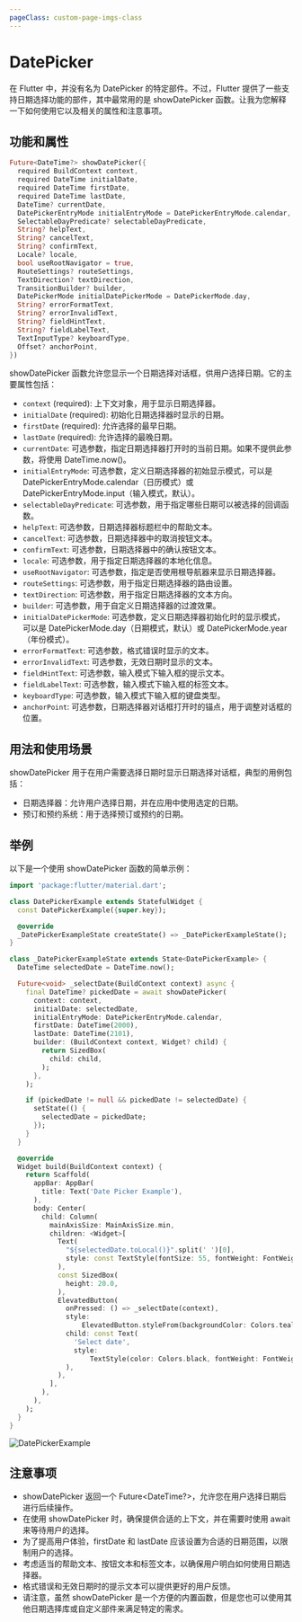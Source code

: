 ```yaml
---
pageClass: custom-page-imgs-class
---
```


# DatePicker

在 Flutter 中，并没有名为 DatePicker 的特定部件。不过，Flutter 提供了一些支持日期选择功能的部件，其中最常用的是 showDatePicker 函数。让我为您解释一下如何使用它以及相关的属性和注意事项。

## 功能和属性

```dart
Future<DateTime?> showDatePicker({
  required BuildContext context,
  required DateTime initialDate,
  required DateTime firstDate,
  required DateTime lastDate,
  DateTime? currentDate,
  DatePickerEntryMode initialEntryMode = DatePickerEntryMode.calendar,
  SelectableDayPredicate? selectableDayPredicate,
  String? helpText,
  String? cancelText,
  String? confirmText,
  Locale? locale,
  bool useRootNavigator = true,
  RouteSettings? routeSettings,
  TextDirection? textDirection,
  TransitionBuilder? builder,
  DatePickerMode initialDatePickerMode = DatePickerMode.day,
  String? errorFormatText,
  String? errorInvalidText,
  String? fieldHintText,
  String? fieldLabelText,
  TextInputType? keyboardType,
  Offset? anchorPoint,
})
```

showDatePicker 函数允许您显示一个日期选择对话框，供用户选择日期。它的主要属性包括：

- `context` (required): 上下文对象，用于显示日期选择器。
- `initialDate` (required): 初始化日期选择器时显示的日期。
- `firstDate` (required): 允许选择的最早日期。
- `lastDate` (required): 允许选择的最晚日期。
- `currentDate`: 可选参数，指定日期选择器打开时的当前日期。如果不提供此参数，将使用 DateTime.now()。
- `initialEntryMode`: 可选参数，定义日期选择器的初始显示模式，可以是 DatePickerEntryMode.calendar（日历模式）或 DatePickerEntryMode.input（输入模式，默认）。
- `selectableDayPredicate`: 可选参数，用于指定哪些日期可以被选择的回调函数。
- `helpText`: 可选参数，日期选择器标题栏中的帮助文本。
- `cancelText`: 可选参数，日期选择器中的取消按钮文本。
- `confirmText`: 可选参数，日期选择器中的确认按钮文本。
- `locale`: 可选参数，用于指定日期选择器的本地化信息。
- `useRootNavigator`: 可选参数，指定是否使用根导航器来显示日期选择器。
- `routeSettings`: 可选参数，用于指定日期选择器的路由设置。
- `textDirection`: 可选参数，用于指定日期选择器的文本方向。
- `builder`: 可选参数，用于自定义日期选择器的过渡效果。
- `initialDatePickerMode`: 可选参数，定义日期选择器初始化时的显示模式，可以是 DatePickerMode.day（日期模式，默认）或 DatePickerMode.year（年份模式）。
- `errorFormatText`: 可选参数，格式错误时显示的文本。
- `errorInvalidText`: 可选参数，无效日期时显示的文本。
- `fieldHintText`: 可选参数，输入模式下输入框的提示文本。
- `fieldLabelText`: 可选参数，输入模式下输入框的标签文本。
- `keyboardType`: 可选参数，输入模式下输入框的键盘类型。
- `anchorPoint`: 可选参数，日期选择器对话框打开时的锚点，用于调整对话框的位置。

## 用法和使用场景

showDatePicker 用于在用户需要选择日期时显示日期选择对话框，典型的用例包括：

- 日期选择器：允许用户选择日期，并在应用中使用选定的日期。
- 预订和预约系统：用于选择预订或预约的日期。

## 举例

以下是一个使用 showDatePicker 函数的简单示例：

```dart
import 'package:flutter/material.dart';

class DatePickerExample extends StatefulWidget {
  const DatePickerExample({super.key});

  @override
  _DatePickerExampleState createState() => _DatePickerExampleState();
}

class _DatePickerExampleState extends State<DatePickerExample> {
  DateTime selectedDate = DateTime.now();

  Future<void> _selectDate(BuildContext context) async {
    final DateTime? pickedDate = await showDatePicker(
      context: context,
      initialDate: selectedDate,
      initialEntryMode: DatePickerEntryMode.calendar,
      firstDate: DateTime(2000),
      lastDate: DateTime(2101),
      builder: (BuildContext context, Widget? child) {
        return SizedBox(
          child: child,
        );
      },
    );

    if (pickedDate != null && pickedDate != selectedDate) {
      setState(() {
        selectedDate = pickedDate;
      });
    }
  }

  @override
  Widget build(BuildContext context) {
    return Scaffold(
      appBar: AppBar(
        title: Text('Date Picker Example'),
      ),
      body: Center(
        child: Column(
          mainAxisSize: MainAxisSize.min,
          children: <Widget>[
            Text(
              "${selectedDate.toLocal()}".split(' ')[0],
              style: const TextStyle(fontSize: 55, fontWeight: FontWeight.bold),
            ),
            const SizedBox(
              height: 20.0,
            ),
            ElevatedButton(
              onPressed: () => _selectDate(context),
              style:
                  ElevatedButton.styleFrom(backgroundColor: Colors.tealAccent),
              child: const Text(
                'Select date',
                style:
                    TextStyle(color: Colors.black, fontWeight: FontWeight.bold),
              ),
            ),
          ],
        ),
      ),
    );
  }
}

```

![DatePickerExample](./imgs/DatePickerExample.gif)

## 注意事项

- showDatePicker 返回一个 Future<DateTime?>，允许您在用户选择日期后进行后续操作。
- 在使用 showDatePicker 时，确保提供合适的上下文，并在需要时使用 await 来等待用户的选择。
- 为了提高用户体验，firstDate 和 lastDate 应该设置为合适的日期范围，以限制用户的选择。
- 考虑适当的帮助文本、按钮文本和标签文本，以确保用户明白如何使用日期选择器。
- 格式错误和无效日期时的提示文本可以提供更好的用户反馈。
- 请注意，虽然 showDatePicker 是一个方便的内置函数，但是您也可以使用其他日期选择库或自定义部件来满足特定的需求。
